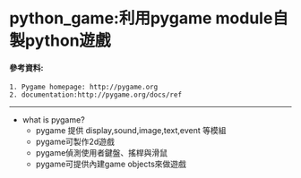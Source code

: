 # python_game:利用pygame module自製python遊戲

#### 參考資料:
    1. Pygame homepage: http://pygame.org
    2. documentation:http://pygame.org/docs/ref
 ------
* what is pygame?
  * pygame 提供 display,sound,image,text,event 等模組
  * pygame可製作2d遊戲
  * pygame偵測使用者鍵盤、搖桿與滑鼠
  * pygame可提供內建game objects來做遊戲
